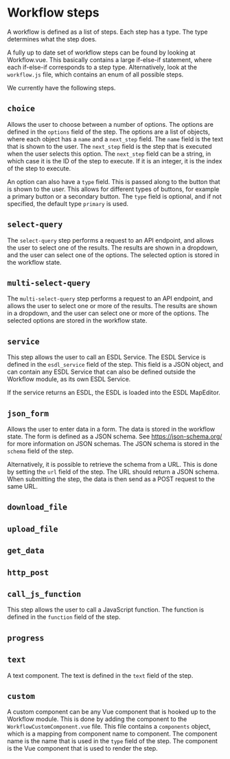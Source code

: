 # Workflow steps

A workflow is defined as a list of steps. Each step has a type. The type determines what the step does.

A fully up to date set of workflow steps can be found by looking at Workflow.vue. This basically contains a large
if-else-if statement, where each if-else-if corresponds to a step type. Alternatively, look at the `workflow.js` file,
which contains an enum of all possible steps.

We currently have the following steps.


## `choice`

Allows the user to choose between a number of options. The options are defined in the `options` field of the step. The
options are a list of objects, where each object has a `name` and a `next_step` field. The `name` field is the text that
is shown to the user. The `next_step` field is the step that is executed when the user selects this option. The `next_step`
field can be a string, in which case it is the ID of the step to execute. If it is an integer, it is the index of the
step to execute.

An option can also have a `type` field. This is passed along to the button that is shown to the user. This allows for
different types of buttons, for example a primary button or a secondary button. The `type` field is optional, and if
not specified, the default type `primary` is used.

## `select-query`

The `select-query` step performs a request to an API endpoint, and allows the user to select one of the results. The
results are shown in a dropdown, and the user can select one of the options. The selected option is stored in the
workflow state.

## `multi-select-query`

The `multi-select-query` step performs a request to an API endpoint, and allows the user to select one or more of the
results. The results are shown in a dropdown, and the user can select one or more of the options. The selected options
are stored in the workflow state.

## `service`

This step allows the user to call an ESDL Service. The ESDL Service is defined in the `esdl_service` field of the step.
This field is a JSON object, and can contain any ESDL Service that can also be defined outside the Workflow module,
as its own ESDL Service.

If the service returns an ESDL, the ESDL is loaded into the ESDL MapEditor.

## `json_form`

Allows the user to enter data in a form. The data is stored in the workflow state. The form is defined as a JSON schema.
See https://json-schema.org/ for more information on JSON schemas. The JSON schema is stored in the `schema` field of the
step.

Alternatively, it is possible to retrieve the schema from a URL. This is done by setting the `url` field of the
step. The URL should return a JSON schema. When submitting the step, the data is then send as a POST request to the same
URL.

## `download_file`

## `upload_file`

## `get_data`

## `http_post`

## `call_js_function`

This step allows the user to call a JavaScript function. The function is defined in the `function` field of the step.

## `progress`

## `text`

A text component. The text is defined in the `text` field of the step.

## `custom`

A custom component can be any Vue component that is hooked up to the Workflow module. This is done by adding the
component to the `WorkflowCustomComponent.vue` file. This file contains a `components` object, which is a mapping from
component name to component. The component name is the name that is used in the `type` field of the step. The component
is the Vue component that is used to render the step.
